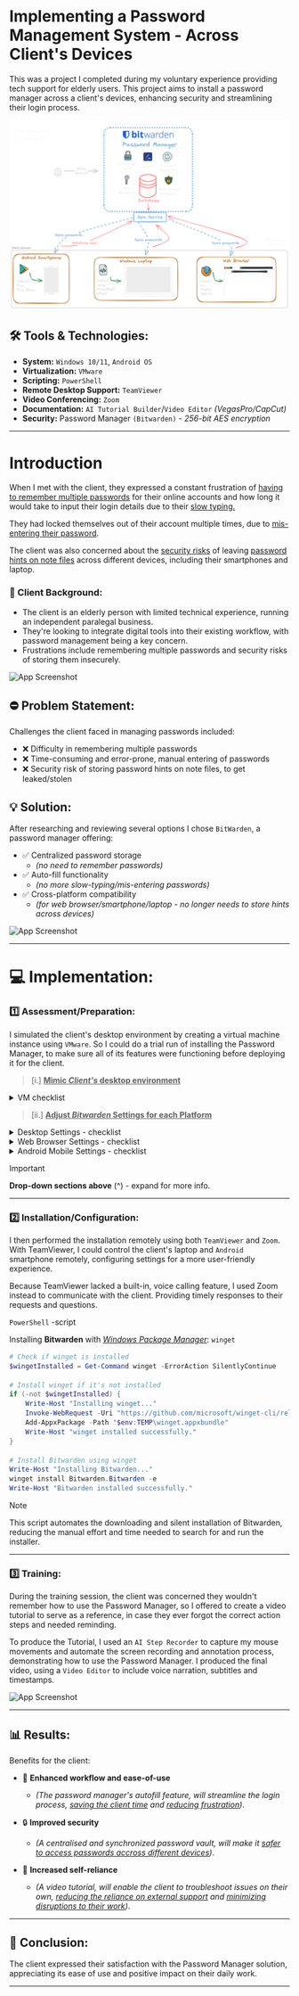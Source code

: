 # Implementing a Password Management System - Across Client's Devices

This was a project I completed during my voluntary experience providing tech support for elderly users. This project aims to install a password manager across a client's devices, enhancing security and 
streamlining their login process.

![Diagram](IMG_PWManager-Diagram.png)

## 🛠 Tools & Technologies:

- **System:** `Windows 10/11`, `Android OS`
- **Virtualization:** `VMware`
- **Scripting:** `PowerShell`
- **Remote Desktop Support:** `TeamViewer`
- **Video Conferencing:** `Zoom`
- **Documentation:** `AI Tutorial Builder`/`Video Editor` *(VegasPro/CapCut)*
- **Security:** Password Manager `(Bitwarden)` - *256-bit AES encryption*

---

# Introduction

When I met with the client, they expressed a constant frustration of <ins>having to remember multiple passwords</ins> for their online accounts and how long it would take to input their login details due to their <ins>slow typing.</ins> 

They had locked themselves out of their account multiple times, due to <ins>mis-entering their password</ins>. 

The client was also concerned about the <ins>security risks</ins> of leaving <ins>password hints on note files</ins> across different devices, including their smartphones and laptop.

### 👤 Client Background:
- The client is an elderly person with limited technical experience, running an independent paralegal business.
- They're looking to integrate digital tools into their existing workflow, with password management being a key concern.
- Frustrations include remembering multiple passwords and security risks of storing them insecurely.

![App Screenshot](https://via.placeholder.com/468x300?text=App+Screenshot+Here)


## ⛔ Problem Statement:
Challenges the client faced in managing passwords included:
- ❌ Difficulty in remembering multiple passwords
- ❌ Time-consuming and error-prone, manual entering of passwords
- ❌ Security risk of storing password hints on note files, to get leaked/stolen

## 💡 Solution:
After researching and reviewing several options I chose `BitWarden`, a password manager offering:
- ✅ Centralized password storage
  - *(no need to remember passwords)*
- ✅ Auto-fill functionality
  - *(no more slow-typing/mis-entering passwords)* 
- ✅ Cross-platform compatibility
  - *(for web browser/smartphone/laptop - no longer needs to store hints across devices)*   

![App Screenshot](https://via.placeholder.com/468x300?text=App+Screenshot+Here)

---

# 💻 Implementation:

### 1️⃣ Assessment/Preparation:
I simulated the client's desktop environment by creating a virtual machine instance using `VMware`. So I could do a trial run of installing the Password Manager, to make sure all of its features were functioning before deploying it for the client.

> [i.] <ins>**Mimic *Client's* desktop environment**</ins>

<details><summary>VM checklist</summary>

  - [x] **OS**: `Windows 10` 
  - [x] **Hardware Specs**: CPU: *2 cores* | RAM: *8GB (8192)* | HDD1: *256GB*
  - [x] **Web Browser**: Firefox
  - [x] **Accounts**: AOL Mail, Outlook, Gmail, PayPal, Metro Bank

</details>

> [ii.] <ins>**Adjust *Bitwarden* Settings for each Platform**</ins>

<details><summary>Desktop Settings - checklist</summary>

  `Windows 10`
  
  SECURITY
  - [x] **Vault timeout**: "On restart" *(Settings > Security)*
  - [x] **Vault timeout action**: "Lock" *(Settings > Security)*
  - [x] **Enable** "Unlock with PIN" *(Settings > Security)*
  - [x] **Unlock with Master PW when app is restarted**: "No" *(Settings > Security)*

  PREFERENCES
  - [x] **Clear clipboard**: "20 seconds" *(Settings > Preferences)*

  APP SETTINGS
  - [x] **Theme**: "Dark" *(Settings > App Settings)*  

</details>

<details><summary>Web Browser Settings - checklist</summary>

  `Firefox`
  
  MANAGE
  - [x] **Show auto-fill menu on form fields**: "When field is selected on focus" *(Settings > Auto-fill)* 
  - [x] **Enable** "Auto-fill on page load" *(Settings > Auto-fill)*
  - [x] **Default URI match detecion**: Base domain *(Settings > Auto-fill)* 

  SECURITY
  - [x] **Vault timeout**: "On restart" *(Settings > Security)*
  - [x] **Vault timeout action**: "Lock" *(Settings > Security)*
  - [x] **Enabl**e "Unlock with PIN code" *(Settings > Security)*
  - [x] **Disable** "Lock with Master PW when app is restarted *(Settings > Security)*

  OTHER
  - [x] **Clear clipboard**: "20 seconds" *(Settings > General)*
  - [x] **Theme**: "Dark" *(Settings > Display)*  

</details>

<details><summary>Android Mobile Settings - checklist</summary>

  `ANDROID OS`
  
  UNLOCK OPTIONS
  - [x] **Enable** "unlock with PIN code" *(Settings > Account Security)*
  - [x] **Unlock with Master PW when app is restarted**: "No" *(Settings > Account Security)*

  SESSION TIMEOUT
  - [x] **Session timeout**: "1 min" *(Settings > Account Security)*
  - [x] **Session timeout action**: "Lock" *(Settings > Account Security)*

  AUTO-FILL
  - [x] **Enable** "auto-fill services" *(Settings > Autofill)*
  - [x] **Enable** "use inline autofill" *(Settings > Autofill)*
  - [x] **Enable** "use accessibility" *(Settings > Autofill)*
  - [x] **Enable** "use draw over" *(Settings > Autofill)*

  APPEARANCE
  - [x] **Theme**: "Dark" *(Settings > Apperance)*

</details>

> [!IMPORTANT]
> **Drop-down sections above** (^) - expand for more info.

---

### 2️⃣ Installation/Configuration:
I then performed the installation remotely using both `TeamViewer` and `Zoom`. With TeamViewer, I could control the client's laptop and `Android` smartphone remotely, configuring settings for a more user-friendly experience.

Because TeamViewer lacked a built-in, voice calling feature, I used Zoom instead to communicate with the client. Providing timely responses to their requests and questions.

`PowerShell` -script

Installing **Bitwarden** with <ins>*Windows Package Manager*</ins>: `winget`

```powershell
# Check if winget is installed
$wingetInstalled = Get-Command winget -ErrorAction SilentlyContinue

# Install winget if it's not installed
if (-not $wingetInstalled) {
    Write-Host "Installing winget..."
    Invoke-WebRequest -Uri "https://github.com/microsoft/winget-cli/releases/latest/download/Microsoft.DesktopAppInstaller_8wekyb3d8bbwe.appxbundle" -OutFile "$env:TEMP\winget.appxbundle"
    Add-AppxPackage -Path "$env:TEMP\winget.appxbundle"
    Write-Host "winget installed successfully."
}

# Install Bitwarden using winget
Write-Host "Installing Bitwarden..."
winget install Bitwarden.Bitwarden -e
Write-Host "Bitwarden installed successfully."

```
> [!NOTE]
> This script automates the downloading and silent installation of Bitwarden, reducing the manual effort and time needed to search for and run the installer.

---

### 3️⃣ Training:
During the training session, the client was concerned they wouldn't remember how to use the Password Manager, so I offered to create a video tutorial to serve as a reference, in case they ever forgot the correct action steps and needed reminding.  

To produce the Tutorial, I used an `AI Step Recorder` to capture my mouse movements and automate the screen recording and annotation process, demonstrating how to use the Password Manager. I produced the final video, using a `Video Editor` to include voice narration, subtitles and timestamps.

![App Screenshot](https://via.placeholder.com/468x300?text=App+Screenshot+Here)

---

## 📊 Results:
Benefits for the client:
- 🚀 **Enhanced workflow and ease-of-use**
    - *(The password manager's autofill feature, will streamline the login process, <ins>saving the client time</ins> and <ins>reducing frustration</ins>)*.
    
- 🔒 **Improved security**
    - *(A centralised and synchronized password vault, will make it <ins>safer to access passwords accross different devices</ins>)*.
    
- 🧠 **Increased self-reliance**
    - *(A video tutorial, will enable the client to troubleshoot issues on their own, <ins>reducing the reliance on external support</ins> and <ins>minimizing disruptions to their work</ins>)*.

---

## 🎉 Conclusion:
The client expressed their satisfaction with the Password Manager solution, appreciating its ease of use and positive impact on their daily work.

---
